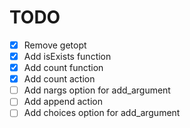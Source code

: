 # TODO

- [x] Remove getopt
- [x] Add isExists function
- [x] Add count function
- [x] Add count action
- [ ] Add nargs option for add_argument
- [ ] Add append action
- [ ] Add choices option for add_argument